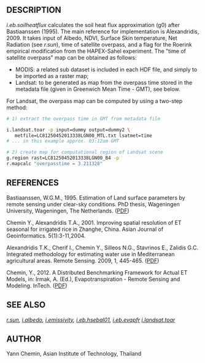## DESCRIPTION

*i.eb.soilheatflux* calculates the soil heat flux approximation (g0)
after Bastiaanssen (1995). The main reference for implementation is
Alexandridis, 2009. It takes input of Albedo, NDVI, Surface Skin
temperature, Net Radiation (see *r.sun*), time of satellite overpass,
and a flag for the Roerink empirical modification from the HAPEX-Sahel
experiment. The "time of satellite overpass" map can be obtained as
follows:

- MODIS: a related sub dataset is included in each HDF file, and simply
  to be imported as a raster map;
- Landsat: to be generated as map from the overpass time stored in the
  metadata file (given in Greenwich Mean Time - GMT), see below.

For Landsat, the overpass map can be computed by using a two-step
method:

```bash
# 1) extract the overpass time in GMT from metadata file

i.landsat.toar -p input=dummy output=dummy2 \
   metfile=LC81250452013338LGN00_MTL.txt lsatmet=time
# ... in this example approx. 03:12am GMT

# 2) create map for computational region of Landsat scene
g.region rast=LC81250452013338LGN00_B4 -p
r.mapcalc "overpasstime = 3.211328"
```

## REFERENCES

Bastiaanssen, W.G.M., 1995. Estimation of Land surface parameters by
remote sensing under clear-sky conditions. PhD thesis, Wageningen
University, Wageningen, The Netherlands.
([PDF](https://edepot.wur.nl/206553))

Chemin Y., Alexandridis T.A., 2001. Improving spatial resolution of ET
seasonal for irrigated rice in Zhanghe, China. Asian Journal of
Geoinformatics. 5(1):3-11,2004.

Alexandridis T.K., Cherif I., Chemin Y., Silleos N.G., Stavrinos E.,
Zalidis G.C. Integrated methodology for estimating water use in
Mediterranean agricultural areas. Remote Sensing. 2009, 1, 445-465.
([PDF](https://doi.org/10.3390/rs1030445))

Chemin, Y., 2012. A Distributed Benchmarking Framework for Actual ET
Models, in: Irmak, A. (Ed.), Evapotranspiration - Remote Sensing and
Modeling. InTech. ([PDF](https://www.intechopen.com/chapters/26115))

## SEE ALSO

*[r.sun](r.sun.md), [i.albedo](i.albedo.md),
[i.emissivity](i.emissivity.md), [i.eb.hsebal01](i.eb.hsebal01.md),
[i.eb.evapfr](i.eb.evapfr.md) [i.landsat.toar](i.landsat.toar.md)*

## AUTHOR

Yann Chemin, Asian Institute of Technology, Thailand
